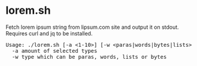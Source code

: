 # lorem.sh

Fetch lorem ipsum string from lipsum.com site and output it on stdout. Requires curl and jq to be installed.

<pre>
Usage: ./lorem.sh [-a <1-10>] [-w &lt;paras|words|bytes|lists&gt; ]
  -a amount of selected types
  -w type which can be paras, words, lists or bytes
</pre>
